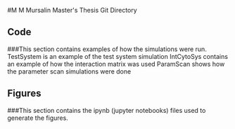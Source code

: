 #M M Mursalin Master's Thesis Git Directory

## Code
###This section contains examples of how the simulations were run. 
TestSystem is an example of the test system simulation
IntCytoSys contains an example of how the interaction matrix was used
ParamScan shows how the parameter scan simulations were done

## Figures
###This section contains the ipynb (jupyter notebooks) files used to generate the figures.


